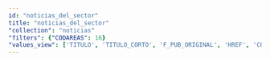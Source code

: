 ```yaml
---
id: "noticias_del_sector"
title: "noticias_del_sector"
"collection": "noticias"
"filters": {"CODAREAS": 16}
"values_view": ['TITULO', 'TITULO_CORTO', 'F_PUB_ORIGINAL', 'HREF', 'CODCONTENIDO', 'IMAGEN', 'RESUMEN', 'DESCRIPCION_COMUN','TEXTO', 'FMODIFICACION']
---
```

<app-tab-bar></app-tab-bar>
<app-paginator-browser >
    <div flex="100" flex-gt-sm="50" ng-class="{'end': $last}" ng-repeat="card in elements()">
        <app-card-standard item="card" prefix="node.href"></app-card-standard>
    </div>
</app-paginator-browser>
